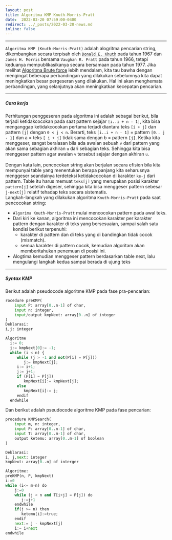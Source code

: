 ```yaml
---
layout: post
title: Algoritma KMP Knuth-Morris-Pratt
date:  2022-03-20 07:59:00-0400
redirect: ../_posts/2022-03-20-news.md
inline: false
---
```


***
`Algoritma KMP (Knuth-Morris-Pratt)` adalah alogritma pencarian string, dikembangkan secara terpisah oleh [`Donald E. Khuth`](https://id.wikipedia.org/wiki/Donald_Knuth) pada tahun 1967 dan `James H. Morris` bersama `Vaughan R. Pratt` pada tahun 1966, tetapi keduanya mempublikasikanya secara bersamaan pada tahun 1977. Jika melihat [Algoritma Brute force](announcement_1.md) lebih mendalam, kita tau bawha dengan mengingat beberapa perbandingan yang dilakukan sebelumnya kita dapat meningkatkan besar pergeseran yang dilakukan. Hal ini akan menghemata perbandingan, yang selanjutnya akan meningkatkan kecepatan pencarian.

***
##### Cara kerja
Perhitungan penggeseran pada algoritma ini adalah sebagai berikut, bila terjadi ketidakcocokan pada saat pattern sejajar `[i..i + n - 1]`, kita bisa menganggap ketidakcocokan pertama terjadi diantara teks `[i + j]` dan pattern `[j]` dengan `0 < j < n`. Berarti, teks `[i..i + n - 1]` = pattern `[0.. j - 1]` dan a = teks `[ i + j]` tidak sama dengan b = pattern `[j]`. Ketika kita menggeser, sangat beralasan bila ada awalan sebuah `v` dari pattern yang akan sama sebagian akhiran `u` dari sebagian teks. Sehingga kita bisa menggeser pattern agar awalan `v` tersebut sejajar dengan akhiran `u`.<br> <br>
Dengan kata lain, pencocokan string akan berjalan secara efisien bila kita mempunyai table yang menentukan berapa panjang kita seharusnya menggeser seandainya terdeteksi ketidakcocokan di karakter `ke-j` dari pattern. Table itu harus memuat `teks[j]` yang merupakan posisi karakter `pattern[j]` setelah digeser, sehingga kita bisa menggeser pattern sebesar `j-next[j]` relatif tehadap teks secara sistematis.<br> 
Langkah-langkah yang dilakukan algoritma `Knuth-Morris-Pratt` pada saat pencocokan string:
* `Algorima Knuth-Morris-Pratt` mulai mencocokan pattern pada awal teks.
* Dari kiri ke kanan, algoritma ini mencocokan karakter per karakter pattern dengan karakter di teks yang bersesuaian, sampai salah satu kondisi berikut terpenuhi:
  * karakter di pattern dan di teks yang di bandingkan tidak cocok (mismatch).
  * semua karakter di pattern cocok, kemudian algoritam akan memberitahukan penemuan di posisi ini.
* Alogtima kemudian menggeser pattern berdasarkan table next, lalu mengulangi langkah kedua sampai berada di ujung teks 

***
##### Syntax KMP
Berikut adalah pseudocode algoritme KMP pada fase pra-pencarian:
```python
rocedure preKMP(
    input P: array[0..n-1] of char,
    input n: integer,
    input/output kmpNext: array[0..n] of integer
)
Deklarasi:
i,j: integer

Algoritme
  i:= 0;
  j:= kmpNext[0]:= -1;
  while (i < n) {
     while (j > -1 and not(P[i] = P[j]))
        j:= kmpNext[j];
     i:= i+1;
     j:= j+1;
     if (P[i] = P[j])
        kmpNext[i]:= kmpNext[j];
     else
        kmpNext[i]:= j;
     endif
  endwhile
```
Dan berikut adalah pseudocode algoritme KMP pada fase pencarian:
```python
procedure KMPSearch(
    input m, n: integer,
    input P: array[0..n-1] of char,
    input T: array[0..m-1] of char,
    output ketemu: array[0..m-1] of boolean
)

Deklarasi:
i, j,next: integer 
kmpNext: array[0..n] of interger

Algoritme:
preKMP(n, P, kmpNext) 
i:=0
while (i<= m-n) do
    j:=0
    while (j < n and T[i+j] = P[j]) do 
       j:=j+1
    endwhile
    if(j >= n) then
       ketemu[i]:=true;
    endif
    next:= j - kmpNext[j]
    i:= i+next
endwhile
```